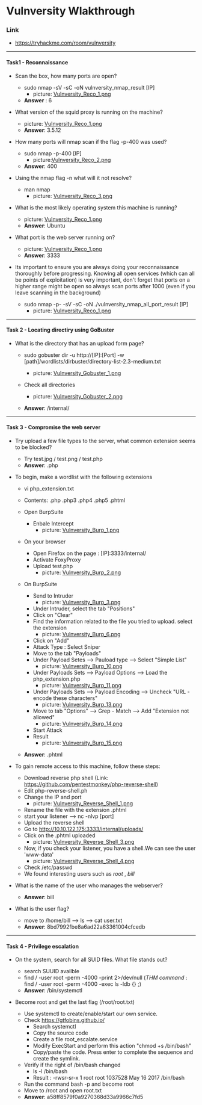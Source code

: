 # Vulnversity Wlakthrough
### Link
- https://tryhackme.com/room/vulnversity
------------------------
#### Task1 - Reconnaissance
- Scan the box, how many ports are open?
    - sudo nmap -sV -sC -oN vulnversity_nmap_result [IP]
        - picture: [Vulnversity_Reco_1.png](https://github.com/LNB283/THM/blob/main/Vulnversity/Pictures/Vulnversity_Reco_1.png)
    - **Answer** : 6

- What version of the squid proxy is running on the machine?
    - picture: [Vulnversity_Reco_1.png](https://github.com/LNB283/THM/blob/main/Vulnversity/Pictures/Vulnversity_Reco_1.png)
    - **Answer**: 3.5.12

- How many ports will nmap scan if the flag -p-400 was used?
    - sudo nmap -p-400 [IP]
        - picture:[Vulnversity_Reco_2.png](https://github.com/LNB283/THM/blob/main/Vulnversity/Pictures/Vulnversity_Reco_2.png)
    - **Answer**: 400

- Using the nmap flag -n what will it not resolve?
    - man nmap
        - picture: [Vulnversity_Reco_3.png](https://github.com/LNB283/THM/blob/main/Vulnversity/Pictures/Vulnversity_Reco_3.png)

- What is the most likely operating system this machine is running?
    - picture: [Vulnversity_Reco_1.png](https://github.com/LNB283/THM/blob/main/Vulnversity/Pictures/Vulnversity_Reco_1.png)
    - **Answer**: Ubuntu

- What port is the web server running on?
    - picture: [Vulnversity_Reco_1.png](https://github.com/LNB283/THM/blob/main/Vulnversity/Pictures/Vulnversity_Reco_1.png)
    - **Answer**: 3333

- Its important to ensure you are always doing your reconnaissance thoroughly before progressing. Knowing all open services (which can all be points of exploitation) is very important, don't forget that ports on a higher range might be open so always scan ports after 1000 (even if you leave scanning in the background)
    - sudo nmap -p- -sV -sC -oN ./vulnversity_nmap_all_port_result [IP]
        - picture: [Vulnversity_Reco_1.png](https://github.com/LNB283/THM/blob/main/Vulnversity/Pictures/Vulnversity_Reco_4.png)
------------------------
#### Task 2 - Locating directiry using GoBuster
- What is the directory that has an upload form page?
    - sudo gobuster dir -u http://[IP]:[Port] -w [path]/wordlists/dirbuster/directory-list-2.3-medium.txt
        - picture: [Vulnversity_Gobuster_1.png](https://github.com/LNB283/THM/blob/main/Vulnversity/Pictures/Vulnversity_Gobuster_1.png)

    - Check all directories
        - picture: [Vulnversity_Gobuster_2.png](https://github.com/LNB283/THM/blob/main/Vulnversity/Pictures/Vulnversity_Gobuster_2.png)
    - **Answer**: /internal/
------------------------
#### Task 3 - Compromise the web server
- Try upload a few file types to the server, what common extension seems to be blocked?
    - Try test.jpg / test.png / test.php
    - **Answer**: .php

- To begin, make a wordlist with the following extensions
    - vi php_extension.txt
    - Contents: .php
                .php3
                .php4
                .php5
                .phtml
    
    - Open BurpSuite
        - Enbale Intercept
            - picture: [Vulnversity_Burp_1.png](https://github.com/LNB283/THM/blob/main/Vulnversity/Pictures/Vulnversity_Burp_1.png)

    - On your browser
        - Open Firefox on the page : [IP]:3333/internal/
        - Activate FoxyProxy
        - Upload test.php
            - picture: [Vulnversity_Burp_2.png](https://github.com/LNB283/THM/blob/main/Vulnversity/Pictures/Vulnversity_Burp_2.png)
    
    - On BurpSuite
        - Send to Intruder
            - picture: [Vulnversity_Burp_3.png](https://github.com/LNB283/THM/blob/main/Vulnversity/Pictures/Vulnversity_Burp_3.png)
        - Under Intruder, select the tab "Positions"
        - Click on "Clear"
        - Find the information related to the file you tried to upload. select the extension
            - picture: [Vulnversity_Burp_6.png](https://github.com/LNB283/THM/blob/main/Vulnversity/Pictures/Vulnversity_Burp_6.png)
        - Click on "Add"
        - Attack Type : Select Sniper
        - Move to the tab "Payloads"
        - Under Payload Setes --> Pauload type --> Select "Simple List"
            - picture: [Vulnversity_Burp_10.png](https://github.com/LNB283/THM/blob/main/Vulnversity/Pictures/Vulnversity_Burp_10.png)
        - Under Payloads Sets --> Payload Options --> Load the php_extension.php
            - picture: [Vulnversity_Burp_11.png](https://github.com/LNB283/THM/blob/main/Vulnversity/Pictures/Vulnversity_Burp_11.png)
        - Under Payloads Sets --> Payload Encoding --> Uncheck "URL -encode these characters"
            - picture: [Vulnversity_Burp_13.png](https://github.com/LNB283/THM/blob/main/Vulnversity/Pictures/Vulnversity_Burp_13.png)
        - Move to tab "Options" --> Grep - Match --> Add "Extension not allowed"
            - picture: [Vulnversity_Burp_14.png](https://github.com/LNB283/THM/blob/main/Vulnversity/Pictures/Vulnversity_Burp_14.png)
        - Start Attack
        - Result
            - picture: [Vulnversity_Burp_15.png](https://github.com/LNB283/THM/blob/main/Vulnversity/Pictures/Vulnversity_Burp_15.png)

    - **Answer**: .phtml

- To gain remote access to this machine, follow these steps:

    - Download reverse php shell (Link: https://github.com/pentestmonkey/php-reverse-shell)
    - Edit php-reverse-shell.ph
    - Change the IP and port
        - picture: [Vulnversity_Reverse_Shell_1.png](https://github.com/LNB283/THM/blob/main/Vulnversity/Pictures/Vulnversity_Reverse_Shell_1.png)
    - Rename the file with the extension .phtml
    - start your listener --> nc -nlvp [port]
    - Upload the reverse shell
    - Go to http://10.10.122.175:3333/internal/uploads/
    - Click on the .phtml uploaded
        - picture: [Vulnversity_Reverse_Shell_3.png](https://github.com/LNB283/THM/blob/main/Vulnversity/Pictures/Vulnversity_Reverse_Shell_3.png)
    - Now, if you check your listener, you have a shell.We can see the user 'www-data'
        - picture: [Vulnversity_Reverse_Shell_4.png](https://github.com/LNB283/THM/blob/main/Vulnversity/Pictures/Vulnversity_Reverse_Shell_4.png)
    - Check /etc/passwd
    - We found interesting users such as *root* , *bill*

- What is the name of the user who manages the webserver?
    - **Answer**: bill

- What is the user flag?
    - move to /home/bill --> ls --> cat user.txt
    - **Answer**: 8bd7992fbe8a6ad22a63361004cfcedb
------------------------
#### Task 4 - Privilege escalation
- On the system, search for all SUID files. What file stands out?
    - search SUUID availble
    - find / -user root -perm -4000 -print 2>/dev/null (*THM command* : find / -user root -perm -4000 -exec ls -ldb {} \;)
    - **Answer**: /bin/systemctl

- Become root and get the last flag (/root/root.txt)
    - Use systemctl to create/enable/start our own service.
    - Check https://gtfobins.github.io/
        - Search systemctl
        - Copy the source code
        - Create a file root_escalate.service
        - Modify ExecStart and perform this action  "chmod +s /bin/bash"
        - Copy/paste the code. Press enter to complete the sequence and create the symlink.
    - Verify if the right of /bin/bash changed
        - ls -l /bin/bash
        - Result : -rwsr-sr-x 1 root root 1037528 May 16  2017 /bin/bash
    - Run the command bash -p and become root
    - Move to /root and open root.txt
    - **Answer**: a58ff8579f0a9270368d33a9966c7fd5